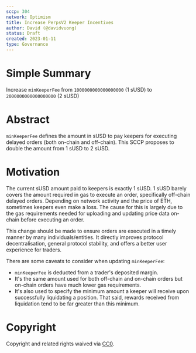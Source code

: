 ```yaml
---
sccp: 304
network: Optimism
title: Increase PerpsV2 Keeper Incentives
author: David (@davidvuong)
status: Draft
created: 2023-01-11
type: Governance
---
```


# Simple Summary

Increase `minKeeperFee` from `1000000000000000000` (1 sUSD) to `2000000000000000000` (2 sUSD)

# Abstract

`minKeeperFee` defines the amount in sUSD to pay keepers for executing delayed orders (both on-chain and off-chain). This SCCP proposes to double the amount from 1 sUSD to 2 sUSD.

# Motivation

The current sUSD amount paid to keepers is exactly 1 sUSD. 1 sUSD barely covers the amount required in gas to execute an order, specifically off-chain delayed orders. Depending on network activity and the price of ETH, sometimes keepers even make a loss. The cause for this is largely due to the gas requirements needed for uploading and updating price data on-chain before executing an order.

This change should be made to ensure orders are executed in a timely manner by many individuals/entities. It directly improves protocol decentralisation, general protocol stability, and offers a better user experience for traders.

There are some caveats to consider when updating `minKeeperFee`:

- `minKeeperFee` is deducted from a trader's deposited margin.
- It's the same amount used for both off-chain and on-chain orders but on-chain orders have much lower gas requirements.
- It's also used to specify the minimum amount a keeper will receive upon successfully liquidating a position. That said, rewards received from liquidation tend to be far greater than this minimum.

# Copyright

Copyright and related rights waived via [CC0](https://creativecommons.org/publicdomain/zero/1.0/).
